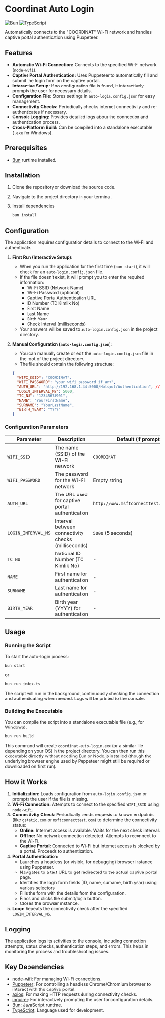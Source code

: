 # Coordinat Auto Login

[![Bun](https://img.shields.io/badge/runtime-Bun-brightgreen)](https://bun.sh)
[![TypeScript](https://img.shields.io/badge/language-TypeScript-blue)](https://www.typescriptlang.org/)

Automatically connects to the "COORDINAT" Wi-Fi network and handles captive portal authentication using Puppeteer.

## Features

- **Automatic Wi-Fi Connection:** Connects to the specified Wi-Fi network (`node-wifi`).
- **Captive Portal Authentication:** Uses Puppeteer to automatically fill and submit the login form on the captive portal.
- **Interactive Setup:** If no configuration file is found, it interactively prompts the user for necessary details.
- **Configuration File:** Stores settings in `auto-login.config.json` for easy management.
- **Connectivity Checks:** Periodically checks internet connectivity and re-authenticates if necessary.
- **Console Logging:** Provides detailed logs about the connection and authentication process.
- **Cross-Platform Build:** Can be compiled into a standalone executable (`.exe` for Windows).

## Prerequisites

- [Bun](https://bun.sh/docs/installation) runtime installed.

## Installation

1. Clone the repository or download the source code.
2. Navigate to the project directory in your terminal.
3. Install dependencies:

   ```bash
   bun install
   ```

## Configuration

The application requires configuration details to connect to the Wi-Fi and authenticate.

1. **First Run (Interactive Setup):**

   - When you run the application for the first time (`bun start`), it will check for an `auto-login.config.json` file.
   - If the file doesn't exist, it will prompt you to enter the required information:
     - Wi-Fi SSID (Network Name)
     - Wi-Fi Password (optional)
     - Captive Portal Authentication URL
     - ID Number (TC Kimlik No)
     - First Name
     - Last Name
     - Birth Year
     - Check Interval (milliseconds)
   - Your answers will be saved to `auto-login.config.json` in the project directory.

2. **Manual Configuration (`auto-login.config.json`):**

   - You can manually create or edit the `auto-login.config.json` file in the root of the project directory.
   - The file should contain the following structure:

   ```json
   {
     "WIFI_SSID": "COORDINAT",
     "WIFI_PASSWORD": "your_wifi_password_if_any",
     "AUTH_URL": "http://192.168.1.44:5000/Hotspot/Authentication", // Or the actual portal URL
     "LOGIN_INTERVAL_MS": 5000,
     "TC_NU": "12345678901",
     "NAME": "YourFirstName",
     "SURNAME": "YourLastName",
     "BIRTH_YEAR": "YYYY"
   }
   ```

### Configuration Parameters

| Parameter           | Description                                         | Default (if prompted)                     | Required |
| ------------------- | --------------------------------------------------- | ----------------------------------------- | -------- |
| `WIFI_SSID`         | The name (SSID) of the Wi-Fi network                | `COORDINAT`                               | Yes      |
| `WIFI_PASSWORD`     | The password for the Wi-Fi network                  | Empty string                              | No       |
| `AUTH_URL`          | The URL used for captive portal authentication      | `http://www.msftconnecttest.com/redirect` | Yes      |
| `LOGIN_INTERVAL_MS` | Interval between connectivity checks (milliseconds) | `5000` (5 seconds)                        | Yes      |
| `TC_NU`             | National ID Number (TC Kimlik No)                   | -                                         | Yes      |
| `NAME`              | First name for authentication                       | -                                         | Yes      |
| `SURNAME`           | Last name for authentication                        | -                                         | Yes      |
| `BIRTH_YEAR`        | Birth year (YYYY) for authentication                | -                                         | Yes      |

## Usage

### Running the Script

To start the auto-login process:

```bash
bun start
```

or

```bash
bun run index.ts
```

The script will run in the background, continuously checking the connection and authenticating when needed. Logs will be printed to the console.

### Building the Executable

You can compile the script into a standalone executable file (e.g., for Windows):

```bash
bun run build
```

This command will create `coordinat-auto-login.exe` (or a similar file depending on your OS) in the project directory. You can then run this executable directly without needing Bun or Node.js installed (though the underlying browser engine used by Puppeteer might still be required or downloaded on first run).

## How it Works

1. **Initialization:** Loads configuration from `auto-login.config.json` or prompts the user if the file is missing.
2. **Wi-Fi Connection:** Attempts to connect to the specified `WIFI_SSID` using `node-wifi`.
3. **Connectivity Check:** Periodically sends requests to known endpoints (like `gstatic.com` or `msftconnecttest.com`) to determine the connectivity status:
   - **Online:** Internet access is available. Waits for the next check interval.
   - **Offline:** No network connection detected. Attempts to reconnect to the Wi-Fi.
   - **Captive Portal:** Connected to Wi-Fi but internet access is blocked by a portal. Proceeds to authentication.
4. **Portal Authentication:**
   - Launches a headless (or visible, for debugging) browser instance using Puppeteer.
   - Navigates to a test URL to get redirected to the actual captive portal page.
   - Identifies the login form fields (ID, name, surname, birth year) using various selectors.
   - Fills the form with the details from the configuration.
   - Finds and clicks the submit/login button.
   - Closes the browser instance.
5. **Loop:** Repeats the connectivity check after the specified `LOGIN_INTERVAL_MS`.

## Logging

The application logs its activities to the console, including connection attempts, status checks, authentication steps, and errors. This helps in monitoring the process and troubleshooting issues.

## Key Dependencies

- [node-wifi](https://github.com/friedrith/node-wifi): For managing Wi-Fi connections.
- [Puppeteer](https://pptr.dev/): For controlling a headless Chrome/Chromium browser to interact with the captive portal.
- [axios](https://axios-http.com/): For making HTTP requests during connectivity checks.
- [inquirer](https://github.com/SBoudrias/Inquirer.js/): For interactively prompting the user for configuration details.
- [Bun](https://bun.sh): JavaScript runtime.
- [TypeScript](https://www.typescriptlang.org/): Language used for development.
